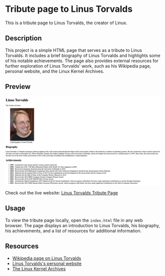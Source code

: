 # Tribute page to Linus Torvalds

This is a tribute page to Linus Torvalds, the creator of Linux.

## Description

This project is a simple HTML page that serves as a tribute to Linus Torvalds. It includes a brief biography of Linus Torvalds and highlights some of his notable achievements. The page also 
provides external resources for further exploration of Linus Torvalds' work, such as his Wikipedia page, personal website, and the Linux Kernel Archives.

## Preview

![Screenshot of the Tribute Page](html/Linus_website/Screenshot.png)

Check out the live website: [Linus Torvalds Tribute Page](https://bezalel-7.github.io/revisit-webdev/html/Linus_website/Linus_Torvalds.html)

## Usage

To view the tribute page locally, open the `index.html` file in any web browser. The page displays an introduction to Linus Torvalds, his biography, his achievements, and a list of resources for 
additional information.

## Resources

- [Wikipedia page on Linus Torvalds](https://en.wikipedia.org/wiki/Linus_Torvalds)
- [Linus Torvalds's personal website](https://www.linustorvalds.com/)
- [The Linux Kernel Archives](https://www.kernel.org/)

